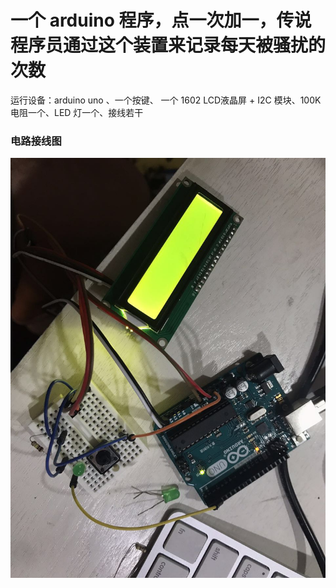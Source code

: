 一个 arduino 程序，点一次加一，传说程序员通过这个装置来记录每天被骚扰的次数
==========

运行设备：arduino uno 、一个按键、 一个 1602 LCD液晶屏 + I2C 模块、100K 电阻一个、LED 灯一个、接线若干

### 电路接线图

![](./circuit.jpeg)